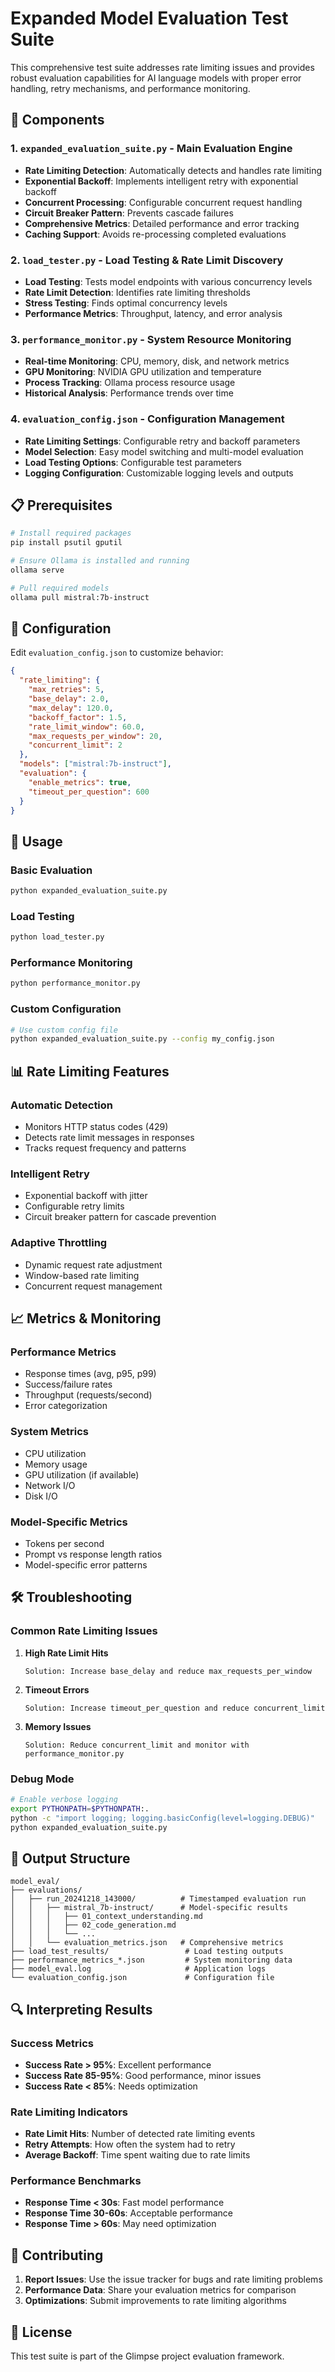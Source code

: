 # Expanded Model Evaluation Test Suite

This comprehensive test suite addresses rate limiting issues and provides robust evaluation capabilities for AI language models with proper error handling, retry mechanisms, and performance monitoring.

## 🚀 Components

### 1. `expanded_evaluation_suite.py` - Main Evaluation Engine
- **Rate Limiting Detection**: Automatically detects and handles rate limiting
- **Exponential Backoff**: Implements intelligent retry with exponential backoff
- **Concurrent Processing**: Configurable concurrent request handling
- **Circuit Breaker Pattern**: Prevents cascade failures
- **Comprehensive Metrics**: Detailed performance and error tracking
- **Caching Support**: Avoids re-processing completed evaluations

### 2. `load_tester.py` - Load Testing & Rate Limit Discovery
- **Load Testing**: Tests model endpoints with various concurrency levels
- **Rate Limit Detection**: Identifies rate limiting thresholds
- **Stress Testing**: Finds optimal concurrency levels
- **Performance Metrics**: Throughput, latency, and error analysis

### 3. `performance_monitor.py` - System Resource Monitoring
- **Real-time Monitoring**: CPU, memory, disk, and network metrics
- **GPU Monitoring**: NVIDIA GPU utilization and temperature
- **Process Tracking**: Ollama process resource usage
- **Historical Analysis**: Performance trends over time

### 4. `evaluation_config.json` - Configuration Management
- **Rate Limiting Settings**: Configurable retry and backoff parameters
- **Model Selection**: Easy model switching and multi-model evaluation
- **Load Testing Options**: Configurable test parameters
- **Logging Configuration**: Customizable logging levels and outputs

## 📋 Prerequisites

```bash
# Install required packages
pip install psutil gputil

# Ensure Ollama is installed and running
ollama serve

# Pull required models
ollama pull mistral:7b-instruct
```

## 🔧 Configuration

Edit `evaluation_config.json` to customize behavior:

```json
{
  "rate_limiting": {
    "max_retries": 5,
    "base_delay": 2.0,
    "max_delay": 120.0,
    "backoff_factor": 1.5,
    "rate_limit_window": 60.0,
    "max_requests_per_window": 20,
    "concurrent_limit": 2
  },
  "models": ["mistral:7b-instruct"],
  "evaluation": {
    "enable_metrics": true,
    "timeout_per_question": 600
  }
}
```

## 🚀 Usage

### Basic Evaluation
```bash
python expanded_evaluation_suite.py
```

### Load Testing
```bash
python load_tester.py
```

### Performance Monitoring
```bash
python performance_monitor.py
```

### Custom Configuration
```bash
# Use custom config file
python expanded_evaluation_suite.py --config my_config.json
```

## 📊 Rate Limiting Features

### Automatic Detection
- Monitors HTTP status codes (429)
- Detects rate limit messages in responses
- Tracks request frequency and patterns

### Intelligent Retry
- Exponential backoff with jitter
- Configurable retry limits
- Circuit breaker pattern for cascade prevention

### Adaptive Throttling
- Dynamic request rate adjustment
- Window-based rate limiting
- Concurrent request management

## 📈 Metrics & Monitoring

### Performance Metrics
- Response times (avg, p95, p99)
- Success/failure rates
- Throughput (requests/second)
- Error categorization

### System Metrics
- CPU utilization
- Memory usage
- GPU utilization (if available)
- Network I/O
- Disk I/O

### Model-Specific Metrics
- Tokens per second
- Prompt vs response length ratios
- Model-specific error patterns

## 🛠️ Troubleshooting

### Common Rate Limiting Issues

1. **High Rate Limit Hits**
   ```
   Solution: Increase base_delay and reduce max_requests_per_window
   ```

2. **Timeout Errors**
   ```
   Solution: Increase timeout_per_question and reduce concurrent_limit
   ```

3. **Memory Issues**
   ```
   Solution: Reduce concurrent_limit and monitor with performance_monitor.py
   ```

### Debug Mode
```bash
# Enable verbose logging
export PYTHONPATH=$PYTHONPATH:.
python -c "import logging; logging.basicConfig(level=logging.DEBUG)"
python expanded_evaluation_suite.py
```

## 📁 Output Structure

```
model_eval/
├── evaluations/
│   ├── run_20241218_143000/          # Timestamped evaluation run
│   │   ├── mistral_7b-instruct/      # Model-specific results
│   │   │   ├── 01_context_understanding.md
│   │   │   ├── 02_code_generation.md
│   │   │   └── ...
│   │   └── evaluation_metrics.json   # Comprehensive metrics
├── load_test_results/                 # Load testing outputs
├── performance_metrics_*.json         # System monitoring data
├── model_eval.log                     # Application logs
└── evaluation_config.json             # Configuration file
```

## 🔍 Interpreting Results

### Success Metrics
- **Success Rate > 95%**: Excellent performance
- **Success Rate 85-95%**: Good performance, minor issues
- **Success Rate < 85%**: Needs optimization

### Rate Limiting Indicators
- **Rate Limit Hits**: Number of detected rate limiting events
- **Retry Attempts**: How often the system had to retry
- **Average Backoff**: Time spent waiting due to rate limits

### Performance Benchmarks
- **Response Time < 30s**: Fast model performance
- **Response Time 30-60s**: Acceptable performance
- **Response Time > 60s**: May need optimization

## 🤝 Contributing

1. **Report Issues**: Use the issue tracker for bugs and rate limiting problems
2. **Performance Data**: Share your evaluation metrics for comparison
3. **Optimizations**: Submit improvements to rate limiting algorithms

## 📄 License

This test suite is part of the Glimpse project evaluation framework.
